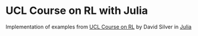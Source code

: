 # UCL Course on RL with Julia

Implementation of examples from [UCL Course on RL](https://www.davidsilver.uk/teaching/) by David Silver in [Julia](https://julialang.org/)